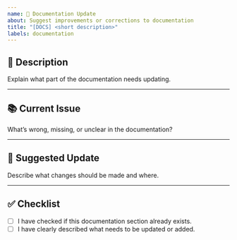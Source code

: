 ```yaml
---
name: 🧾 Documentation Update
about: Suggest improvements or corrections to documentation
title: "[DOCS] <short description>"
labels: documentation
---
```


## 📝 Description

Explain what part of the documentation needs updating.

---

## 📚 Current Issue

What’s wrong, missing, or unclear in the documentation?

---

## 🧠 Suggested Update

Describe what changes should be made and where.

---

## ✅ Checklist

- [ ] I have checked if this documentation section already exists.  
- [ ] I have clearly described what needs to be updated or added.  
